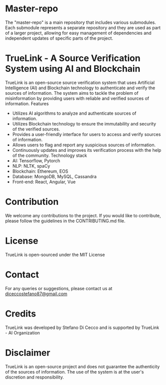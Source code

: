 # Master-repo
The "master-repo" is a main repository that includes various submodules. Each submodule represents a separate repository and they are used as part of a larger project, allowing for easy management of dependencies and independent updates of specific parts of the project.

# TrueLink - A Source Verification System using AI and Blockchain

TrueLink is an open-source source verification system that uses Artificial Intelligence (AI) and Blockchain technology to authenticate and verify the sources of information. The system aims to tackle the problem of misinformation by providing users with reliable and verified sources of information.
Features

* Utilizes AI algorithms to analyze and authenticate sources of information.
* Utilizes Blockchain technology to ensure the immutability and security of the verified sources.
* Provides a user-friendly interface for users to access and verify sources of information.
* Allows users to flag and report any suspicious sources of information.
* Continuously updates and improves its verification process with the help of the community.
Technology stack
* AI: Tensorflow, Pytorch
* NLP: NLTK, spaCy
* Blockchain: Ethereum, EOS
* Database: MongoDB, MySQL, Cassandra
* Front-end: React, Angular, Vue

# Contribution
We welcome any contributions to the project. If you would like to contribute, please follow the guidelines in the CONTRIBUTING.md file.

# License
TrueLink is open-sourced under the MIT License
# Contact
For any queries or suggestions, please contact us at diceccostefano87@gmail.com
# Credits
TrueLink was developed by Stefano Di Cecco and is supported by TrueLink - AI Organization
# Disclaimer
TrueLink is an open-source project and does not guarantee the authenticity of the sources of information. The use of the system is at the user's discretion and responsibility.
